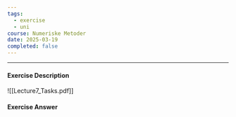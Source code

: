 ```yaml
---
tags:
  - exercise
  - uni
course: Numeriske Metoder
date: 2025-03-19
completed: false
---
```

--- 
#### Exercise Description
![[Lecture7_Tasks.pdf]]


#### Exercise Answer


